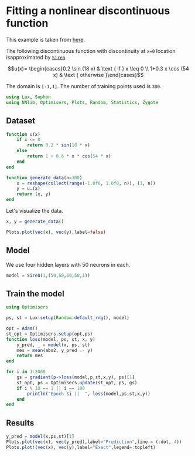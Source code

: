 # Fitting a nonlinear discontinuous function

This example is taken from [here](https://royalsocietypublishing.org/doi/epdf/10.1098/rspa.2020.0334).


The following  discontinuous  function  with  discontinuity  at ``x=0``  location  isapproximated by [`Siren`](@ref).

```math
u(x)= \begin{cases}0.2 \sin (18 x) & \text { if } x \leq 0 \\ 1+0.3 x \cos (54 x) & \text { otherwise }\end{cases}
```
The domain is ``[-1,1]``. The number of training points used is `300`.


```julia
using Lux, Sophon
using NNlib, Optimisers, Plots, Random, Statistics, Zygote
```

## Dataset

```julia
function u(x)
    if x <= 0
        return 0.2 * sin(18 * x)
    else
        return 1 + 0.6 * x * cos(54 * x)
    end
end

function generate_data(n=300)
    x = reshape(collect(range(-1.0f0, 1.0f0, n)), (1, n))
    y = u.(x)
    return (x, y)
end
```

Let's visualize the data.

```julia
x, y = generate_data()

Plots.plot(vec(x), vec(y),label=false)
```
## Model
We use four hidden layers with 50 neurons in each.
```julia
model = Siren(1,(50,50,50,50,1))
```
## Train the model

```julia
using Optimisers

ps, st = Lux.setup(Random.default_rng(), model)

opt = Adam()
st_opt = Optimisers.setup(opt,ps)
function loss(model, ps, st, x, y)
    y_pred, _ = model(x, ps, st)
    mes = mean(abs2, y_pred .- y)
    return mes
end

for i in 1:2000
    gs = gradient(p->loss(model,p,st,x,y), ps)[1]
    st_opt, ps = Optimisers.update(st_opt, ps, gs)
    if i % 10 == 1 || i == 100
        println("Epoch $i ||  ", loss(model,ps,st,x,y))
    end
end
```
## Results
```julia
y_pred = model(x,ps,st)[1]
Plots.plot(vec(x), vec(y_pred),label="Prediction",line = (:dot, 4))
Plots.plot!(vec(x), vec(y),label="Exact",legend=:topleft)
```

